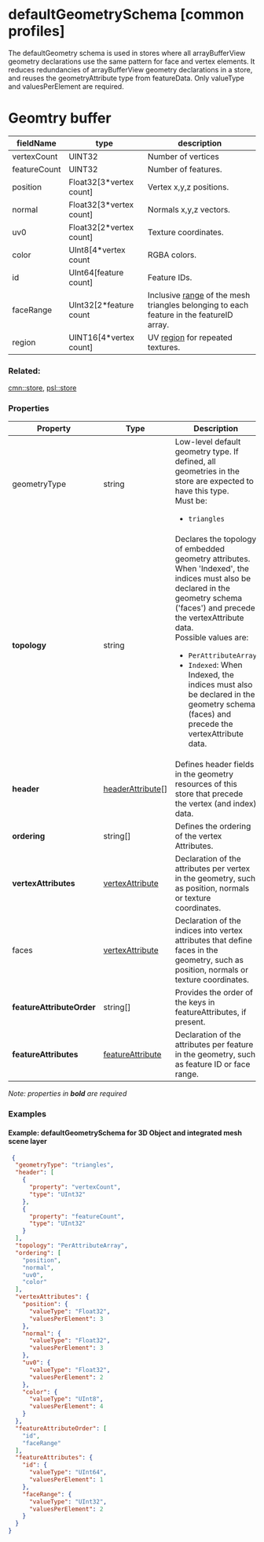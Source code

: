 # defaultGeometrySchema [common profiles]



The defaultGeometry schema is used in stores where all arrayBufferView geometry declarations use the same pattern for face and vertex elements. It reduces redundancies of arrayBufferView geometry declarations in a store, and reuses the geometryAttribute type from featureData. Only valueType and valuesPerElement are required.

# Geomtry buffer 

|fieldName|type|description|
----|------------|----|
|vertexCount|UINT32|Number of vertices|
|featureCount|UINT32|Number of features.|
|position|Float32[3*vertex count]|Vertex x,y,z positions.|
|normal|Float32[3*vertex count]|Normals x,y,z vectors.|
|uv0|Float32[2*vertex count]|Texture coordinates.|
|color|UInt8[4*vertex count|RGBA colors.
|id|UInt64[feature count]|Feature IDs.|
|faceRange|UInt32[2*feature count|Inclusive [range](geometryfacerange.cmn.0107.md) of the mesh triangles belonging to each feature in the featureID array.|
|region|UINT16[4*vertex count]|UV [region](geometryuvregion.cmn.0107.md) for repeated textures.|




### Related:

[cmn::store](store.cmn.md), [psl::store](store.psl.md)
### Properties

| Property | Type | Description |
| --- | --- | --- |
| geometryType | string | Low-level default geometry type. If defined, all geometries in the store are expected to have this type.<div>Must be:<ul><li>`triangles`</li></ul></div> |
| **topology** | string | Declares the topology of embedded geometry attributes. When 'Indexed', the indices must also be declared in the geometry schema ('faces') and precede the vertexAttribute data.<div>Possible values are:<ul><li>`PerAttributeArray`</li><li>`Indexed`: When Indexed, the indices must also be declared in the geometry schema (faces) and precede the vertexAttribute data.</li></ul></div> |
| **header** | [headerAttribute](headerAttribute.cmn.md)[] | Defines header fields in the geometry resources of this store that precede the vertex (and index) data. |
| **ordering** | string[] | Defines the ordering of the vertex Attributes. |
| **vertexAttributes** | [vertexAttribute](vertexAttribute.cmn.md) | Declaration of the attributes per vertex in the geometry, such as position, normals or texture coordinates. |
| faces | [vertexAttribute](vertexAttribute.cmn.md) | Declaration of the indices into vertex attributes that define faces in the geometry, such as position, normals or texture coordinates. |
| **featureAttributeOrder** | string[] | Provides the order of the keys in featureAttributes, if present. |
| **featureAttributes** | [featureAttribute](featureAttribute.cmn.md) | Declaration of the attributes per feature in the geometry, such as feature ID or face range. |

*Note: properties in **bold** are required*

### Examples 

#### Example: defaultGeometrySchema for 3D Object and integrated mesh scene layer 

```json
 {
  "geometryType": "triangles",
  "header": [
    {
      "property": "vertexCount",
      "type": "UInt32"
    },
    {
      "property": "featureCount",
      "type": "UInt32"
    }
  ],
  "topology": "PerAttributeArray",
  "ordering": [
    "position",
    "normal",
    "uv0",
    "color"
  ],
  "vertexAttributes": {
    "position": {
      "valueType": "Float32",
      "valuesPerElement": 3
    },
    "normal": {
      "valueType": "Float32",
      "valuesPerElement": 3
    },
    "uv0": {
      "valueType": "Float32",
      "valuesPerElement": 2
    },
    "color": {
      "valueType": "UInt8",
      "valuesPerElement": 4
    }
  },
  "featureAttributeOrder": [
    "id",
    "faceRange"
  ],
  "featureAttributes": {
    "id": {
      "valueType": "UInt64",
      "valuesPerElement": 1
    },
    "faceRange": {
      "valueType": "UInt32",
      "valuesPerElement": 2
    }
  }
} 
```

